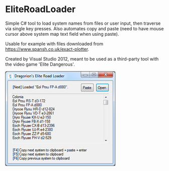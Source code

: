 # EliteRoadLoader
Simple C# tool to load system names from files or user input, then traverse via single key presses. Also automates copy and paste (need to have mouse cursor above system map text field when using paste).

Usable for example with files downloaded from https://www.spansh.co.uk/exact-plotter.

Created by Visual Studio 2012, meant to be used as a third-party tool with the video game 'Elite Dangerous'.

![Screenshot-01](img/screenshot.png "Loaded a route from 'Colonia' to 'Sol', then progressed to 'Eol Prou FP-A d880' via F5 presses.")
